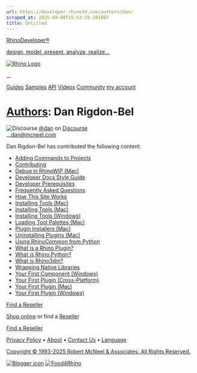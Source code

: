 ```yaml
---
url: https://developer.rhino3d.com/authors/dan/
scraped_at: 2025-09-08T15:53:29.281887
title: Untitled
---
```


[RhinoDeveloper®](/)

[design, model, present, analyze, realize...](/)

[![Rhino Logo](https://developer.rhino3d.com/images/rhinodevlogo.png)](/)

__

[Guides](https://developer.rhino3d.com/guides)
[Samples](https://developer.rhino3d.com/samples)
[API](https://developer.rhino3d.com/api)
[Videos](https://developer.rhino3d.com/videos)
[Community](https://discourse.mcneel.com/c/rhino-developer) [my account
](https://www.rhino3d.com/my-account/ "Manage your account, licenses, and
teams")

# [Authors](https://developer.rhino3d.com/authors): Dan Rigdon-Bel

  
![Discourse](https://files.mcneel.com/rhino/mcneel_discourse_new.ico)
[@dan](https://discourse.mcneel.com/u/dan/activity) on
[Discourse](https://discourse.mcneel.com/c/rhino-developer)  
 __[dan@mcneel.com](mailto:dan@mcneel.com)  
  

Dan Rigdon-Bel has contributed the following content:

  * [Adding Commands to Projects](https://developer.rhino3d.com/guides/rhinocommon/adding-commands-to-projects/ "This brief guide demonstrates how to add additional commands to a RhinoCommon plugin project.")
  * [Contributing](https://developer.rhino3d.com/guides/general/contributing/ "Pull requests are welcome!")
  * [Debug in RhinoWIP (Mac)](https://developer.rhino3d.com/guides/rhinocommon/debug-rhinowip-mac/ "This guide explains how to debug using the RhinoWIP for Mac.")
  * [Developer Docs Style Guide](https://developer.rhino3d.com/guides/general/developer-docs-style-guide/ "This guide serves as an example and quick reference for the syntax and structure of this site.")
  * [Developer Prerequisites](https://developer.rhino3d.com/guides/general/rhino-developer-prerequisites/ "This guide describes the main requirements to develop for Rhino.")
  * [Frequently Asked Questions](https://developer.rhino3d.com/guides/general/frequently-asked-questions/ "This guide is a list of Frequently Asked Questions \(FAQ\).")
  * [How This Site Works](https://developer.rhino3d.com/guides/general/how-this-site-works/ "A guide to how this very developer document site works.")
  * [Installing Tools (Mac)](https://developer.rhino3d.com/guides/grasshopper/installing-tools-mac/ "This guide covers all the necessary tools required to author Grasshopper components on Mac.")
  * [Installing Tools (Mac)](https://developer.rhino3d.com/guides/rhinocommon/installing-tools-mac/ "This guide covers all the necessary tools required to author Rhino plugins on Mac.")
  * [Installing Tools (Windows)](https://developer.rhino3d.com/guides/grasshopper/installing-tools-windows/ "This guide covers all the necessary tools required to author custom Grasshopper components on Windows.")
  * [Loading Tool Palettes (Mac)](https://developer.rhino3d.com/guides/rhinocommon/loading-tool-palettes-mac/ "This guide covers how to create and load a tool palette collection from your RhinoCommon plugin in Rhino for Mac.")
  * [Plugin Installers (Mac)](https://developer.rhino3d.com/guides/rhinocommon/plugin-installers-mac/ "This guide explains how to create a plugin installer for Rhino for Mac.")
  * [Uninstalling Plugins (Mac)](https://developer.rhino3d.com/guides/rhinocommon/uninstalling-plugins-mac/ "This guide explains how to uninstall or remove plugins in Rhino for Mac.")
  * [Using RhinoCommon from Python](https://developer.rhino3d.com/guides/rhinopython/using-rhinocommon-from-python/ "This brief guide cover using RhinoCommon from Python.")
  * [What is a Rhino Plugin?](https://developer.rhino3d.com/guides/general/what-is-a-rhino-plugin/ "This guide outlines what a Rhino plugin is and what forms it comes in.")
  * [What is Rhino.Python?](https://developer.rhino3d.com/guides/rhinopython/what-is-rhinopython/ "This guide is an overview of Python in Rhino.")
  * [What is Rhino3dm?](https://developer.rhino3d.com/guides/opennurbs/what-is-rhino3dmio/ "This guide covers Rhino3dm builds of openNURBS.")
  * [Wrapping Native Libraries](https://developer.rhino3d.com/guides/rhinocommon/wrapping-native-libraries/ "This guide demonstrates how to wrap a C/C++ library in order to call into it from .NET.")
  * [Your First Component (Windows)](https://developer.rhino3d.com/guides/grasshopper/your-first-component-windows/ "This guide walks you through your first custom Grasshopper component library using Visual Studio.")
  * [Your First Plugin (Cross-Platform)](https://developer.rhino3d.com/guides/rhinocommon/your-first-plugin-crossplatform/ "This guide walks you through your first plugin that targets both Rhino for Windows and Rhino for Mac.")
  * [Your First Plugin (Mac)](https://developer.rhino3d.com/guides/rhinocommon/your-first-plugin-mac/ "This guide walks you through your first plugin for Rhino for Mac using RhinoCommon and Visual Studio Code.")
  * [Your First Plugin (Windows)](https://developer.rhino3d.com/guides/rhinocommon/your-first-plugin-windows/ "This guide walks you through your first plugin for Rhino for Windows using RhinoCommon and Visual Studio.")

[Find a Reseller](https://www.rhino3d.com/sales)

[Shop online](https://www.rhino3d.com/store) or find a
[Reseller](https://www.rhino3d.com/sales)

[Find a Reseller](https://www.rhino3d.com/sales)

[Privacy Policy](https://www.rhino3d.com/privacy) •
[About](https://www.rhino3d.com/mcneel/about) • [Contact
Us](https://www.rhino3d.com/mcneel/contact) • [
Language](https://www.rhino3d.com/language "Change to a different region or
language")

[Copyright © 1993-2025 Robert McNeel & Associates. All Rights
Reserved.](https://www.rhino3d.com/mcneel/about)

[](https://www.facebook.com/McNeelRhinoceros/)
[](https://twitter.com/bobmcneel) [](https://www.linkedin.com/groups/75313/)
[](https://www.youtube.com/user/RhinoGuide/videos) [](https://vimeo.com/rhino)
[![Blogger
icon](https://developer.rhino3d.com/images/blogger.svg)](http://blog.rhino3d.com/)
[![Food4Rhino](https://developer.rhino3d.com/images/f4r_icon_01.svg)](https://www.food4rhino.com)

